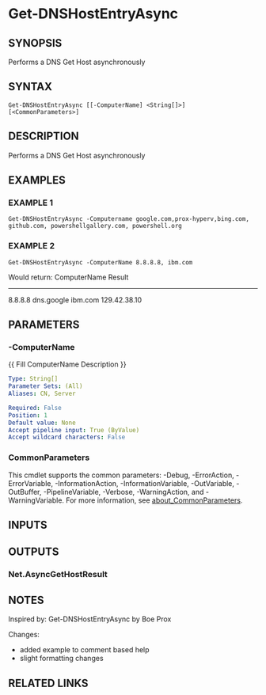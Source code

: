 ﻿---
external help file: PoshFunctions-help.xml
Module Name: poshfunctions
online version: http://wonkysoftware.appspot.com
schema: 2.0.0
---

# Get-DNSHostEntryAsync

## SYNOPSIS
Performs a DNS Get Host asynchronously

## SYNTAX

```
Get-DNSHostEntryAsync [[-ComputerName] <String[]>] [<CommonParameters>]
```

## DESCRIPTION
Performs a DNS Get Host asynchronously

## EXAMPLES

### EXAMPLE 1
```
Get-DNSHostEntryAsync -Computername google.com,prox-hyperv,bing.com, github.com, powershellgallery.com, powershell.org
```

### EXAMPLE 2
```
Get-DNSHostEntryAsync -ComputerName 8.8.8.8, ibm.com
```

Would return:
ComputerName Result
------------ ------
8.8.8.8      dns.google
ibm.com      129.42.38.10

## PARAMETERS

### -ComputerName
{{ Fill ComputerName Description }}

```yaml
Type: String[]
Parameter Sets: (All)
Aliases: CN, Server

Required: False
Position: 1
Default value: None
Accept pipeline input: True (ByValue)
Accept wildcard characters: False
```

### CommonParameters
This cmdlet supports the common parameters: -Debug, -ErrorAction, -ErrorVariable, -InformationAction, -InformationVariable, -OutVariable, -OutBuffer, -PipelineVariable, -Verbose, -WarningAction, and -WarningVariable. For more information, see [about_CommonParameters](http://go.microsoft.com/fwlink/?LinkID=113216).

## INPUTS

## OUTPUTS

### Net.AsyncGetHostResult
## NOTES
Inspired by: Get-DNSHostEntryAsync by Boe Prox

Changes:
* added example to comment based help
* slight formatting changes

## RELATED LINKS
